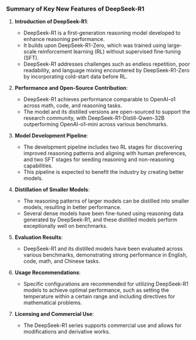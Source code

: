 ### Summary of Key New Features of DeepSeek-R1

1. **Introduction of DeepSeek-R1**:
   - DeepSeek-R1 is a first-generation reasoning model developed to enhance reasoning performance.
   - It builds upon DeepSeek-R1-Zero, which was trained using large-scale reinforcement learning (RL) without supervised fine-tuning (SFT).
   - DeepSeek-R1 addresses challenges such as endless repetition, poor readability, and language mixing encountered by DeepSeek-R1-Zero by incorporating cold-start data before RL.

2. **Performance and Open-Source Contribution**:
   - DeepSeek-R1 achieves performance comparable to OpenAI-o1 across math, code, and reasoning tasks.
   - The model and its distilled versions are open-sourced to support the research community, with DeepSeek-R1-Distill-Qwen-32B outperforming OpenAI-o1-mini across various benchmarks.

3. **Model Development Pipeline**:
   - The development pipeline includes two RL stages for discovering improved reasoning patterns and aligning with human preferences, and two SFT stages for seeding reasoning and non-reasoning capabilities.
   - This pipeline is expected to benefit the industry by creating better models.

4. **Distillation of Smaller Models**:
   - The reasoning patterns of larger models can be distilled into smaller models, resulting in better performance.
   - Several dense models have been fine-tuned using reasoning data generated by DeepSeek-R1, and these distilled models perform exceptionally well on benchmarks.

5. **Evaluation Results**:
   - DeepSeek-R1 and its distilled models have been evaluated across various benchmarks, demonstrating strong performance in English, code, math, and Chinese tasks.

6. **Usage Recommendations**:
   - Specific configurations are recommended for utilizing DeepSeek-R1 models to achieve optimal performance, such as setting the temperature within a certain range and including directives for mathematical problems.

7. **Licensing and Commercial Use**:
   - The DeepSeek-R1 series supports commercial use and allows for modifications and derivative works.